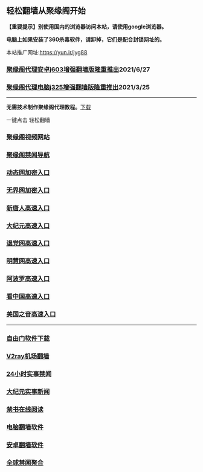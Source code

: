 ## 轻松翻墙从聚缘阁开始

**【重要提示】别使用国内的浏览器访问本站，请使用google浏览器。**

**电脑上如果安装了360杀毒软件，请卸掉，它们是配合封锁网址的。**

本站推广网址:https://yun.ir/jyg88

### [聚缘阁代理安卓j603增强翻墙版隆重推出](https://gitlab.com/juyuange/2/-/raw/master/j603.apk)2021/6/27

### [聚缘阁代理电脑j325增强翻墙版隆重推出](https://gitlab.com/juyuange/2/-/raw/master/j325dn.rar)2021/3/25

***



**无需技术制作聚缘阁代理教程。**[下载](https://gitlab.com/j25414/jyg/-/raw/master/jygdl.rar)

一键点击 轻松翻墙



### [聚缘阁视频网站](https://bitbucket.org/ewwmakye/mo/src/master/)

### [聚缘阁禁闻导航](https://bitbucket.org/ewwmakye/mo/src/master/)

### [动态网加密入口](https://bitbucket.org/ewwmakye/mo/src/master/)

### [无界网加密入口](https://bitbucket.org/ewwmakye/mo/src/master/)

### [新唐人高速入口](https://bitbucket.org/ewwmakye/mo/src/master/)

### [大纪元高速入口](https://bitbucket.org/ewwmakye/mo/src/master/)

### [退党网高速入口](https://bitbucket.org/ewwmakye/mo/src/master/)

### [明慧网高速入口](https://bitbucket.org/ewwmakye/mo/src/master/)

### [阿波罗高速入口](https://bitbucket.org/ewwmakye/mo/src/master/)

### [看中国高速入口](https://bitbucket.org/ewwmakye/mo/src/master/)

### [美国之音高速入口](https://bitbucket.org/ewwmakye/mo/src/master/)


***






### [自由门软件下载](https://git.io/skyfree)

### [V2ray机场翻墙](https://github.com/bannedbook/fanqiang/wiki/V2ray%E6%9C%BA%E5%9C%BA)

### [24小时实事禁闻](https://github.com/fyvn2199/djy/blob/master/gb/n24hr.md?dfh#1)

### [大纪元实事新闻](https://github.com/fyvn2199/djy/blob/master/gb/nsc413.md?dfh#1)

### [禁书在线阅读](https://github.com/txyzum203/djy/blob/master/gb/9p.md?flntdtv#1)

### [电脑翻墙软件](https://github.com/Alvin9999/new-pac/wiki)

### [安卓翻墙软件](https://git.io/afq)

### [全球禁闻聚合](https://github.com/gfw-breaker/banned-news1/blob/master/README.md)












